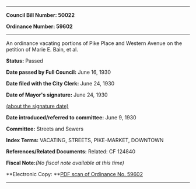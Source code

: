

********

**Council Bill Number: 50022**
   
**Ordinance Number: 59602**
********

 An ordinance vacating portions of Pike Place and Western Avenue on the petition of Marie E. Bain, et al.

**Status:** Passed
   
**Date passed by Full Council:** June 16, 1930
   
**Date filed with the City Clerk:** June 24, 1930
   
**Date of Mayor's signature:** June 24, 1930
   
[(about the signature date)](/~public/approvaldate.htm)
   
   
   
**Date introduced/referred to committee:** June 9, 1930
   
**Committee:** Streets and Sewers
   
   
**Index Terms:** VACATING, STREETS, PIKE-MARKET, DOWNTOWN

**References/Related Documents:** Related: CF 124840

**Fiscal Note:**_(No fiscal note available at this time)_

**Electronic Copy: **[PDF scan of Ordinance No. 59602](/~archives/Ordinances/Ord_59602.pdf)

********

